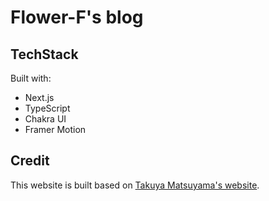 # Flower-F's blog

## TechStack

Built with:

- Next.js
- TypeScript
- Chakra UI
- Framer Motion

## Credit

This website is built based on [Takuya Matsuyama's website](https://github.com/craftzdog/craftzdog-homepage).
